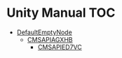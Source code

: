 Unity Manual TOC
================

 - [DefaultEmptyNode](DefaultEmptyNode)
	 - [CMSAPIAGXHB](CMSAPIAGXHB)
		 - [CMSAPIED7VC](CMSAPIED7VC)

